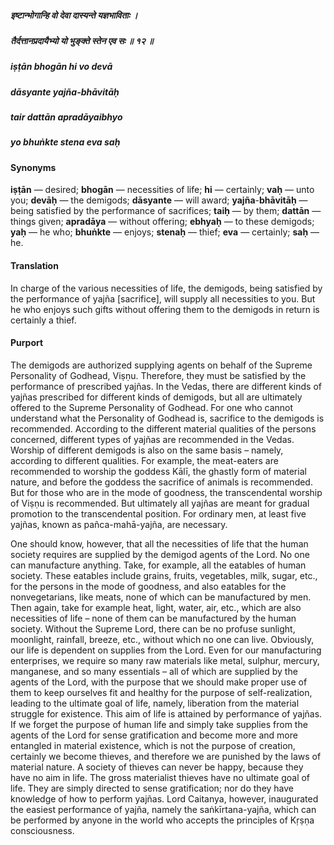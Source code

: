 ##### इष्टान्भोगान्हि वो देवा दास्यन्ते यज्ञभाविताः ।
##### तैर्दत्तानप्रदायैभ्यो यो भुङ्क्ते स्तेन एव सः ॥ १२ ॥

##### iṣṭān bhogān hi vo devā
##### dāsyante yajña-bhāvitāḥ
##### tair dattān apradāyaibhyo
##### yo bhuṅkte stena eva saḥ

#### Synonyms

**iṣṭān** — desired; **bhogān** — necessities of life; **hi** — certainly; **vaḥ** — unto you; **devāḥ** — the demigods; **dāsyante** — will award; **yajña**-**bhāvitāḥ** — being satisfied by the performance of sacrifices; **taiḥ** — by them; **dattān** — things given; **apradāya** — without offering; **ebhyaḥ** — to these demigods; **yaḥ** — he who; **bhuṅkte** — enjoys; **stenaḥ** — thief; **eva** — certainly; **saḥ** — he.

#### Translation

In charge of the various necessities of life, the demigods, being satisfied by the performance of yajña [sacrifice], will supply all necessities to you. But he who enjoys such gifts without offering them to the demigods in return is certainly a thief.

#### Purport

The demigods are authorized supplying agents on behalf of the Supreme Personality of Godhead, Viṣṇu. Therefore, they must be satisfied by the performance of prescribed yajñas. In the Vedas, there are different kinds of yajñas prescribed for different kinds of demigods, but all are ultimately offered to the Supreme Personality of Godhead. For one who cannot understand what the Personality of Godhead is, sacrifice to the demigods is recommended. According to the different material qualities of the persons concerned, different types of yajñas are recommended in the Vedas. Worship of different demigods is also on the same basis – namely, according to different qualities. For example, the meat-eaters are recommended to worship the goddess Kālī, the ghastly form of material nature, and before the goddess the sacrifice of animals is recommended. But for those who are in the mode of goodness, the transcendental worship of Viṣṇu is recommended. But ultimately all yajñas are meant for gradual promotion to the transcendental position. For ordinary men, at least five yajñas, known as pañca-mahā-yajña, are necessary.

One should know, however, that all the necessities of life that the human society requires are supplied by the demigod agents of the Lord. No one can manufacture anything. Take, for example, all the eatables of human society. These eatables include grains, fruits, vegetables, milk, sugar, etc., for the persons in the mode of goodness, and also eatables for the nonvegetarians, like meats, none of which can be manufactured by men. Then again, take for example heat, light, water, air, etc., which are also necessities of life – none of them can be manufactured by the human society. Without the Supreme Lord, there can be no profuse sunlight, moonlight, rainfall, breeze, etc., without which no one can live. Obviously, our life is dependent on supplies from the Lord. Even for our manufacturing enterprises, we require so many raw materials like metal, sulphur, mercury, manganese, and so many essentials – all of which are supplied by the agents of the Lord, with the purpose that we should make proper use of them to keep ourselves fit and healthy for the purpose of self-realization, leading to the ultimate goal of life, namely, liberation from the material struggle for existence. This aim of life is attained by performance of yajñas. If we forget the purpose of human life and simply take supplies from the agents of the Lord for sense gratification and become more and more entangled in material existence, which is not the purpose of creation, certainly we become thieves, and therefore we are punished by the laws of material nature. A society of thieves can never be happy, because they have no aim in life. The gross materialist thieves have no ultimate goal of life. They are simply directed to sense gratification; nor do they have knowledge of how to perform yajñas. Lord Caitanya, however, inaugurated the easiest performance of yajña, namely the saṅkīrtana-yajña, which can be performed by anyone in the world who accepts the principles of Kṛṣṇa consciousness.
